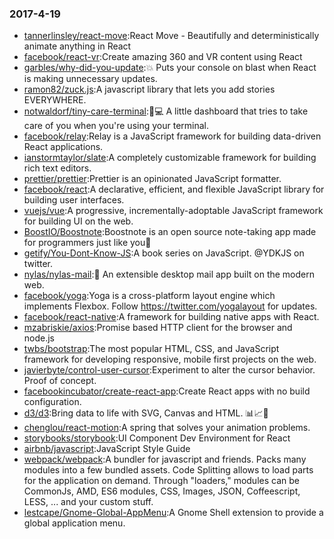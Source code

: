 ### 2017-4-19 
* [tannerlinsley/react-move](https://github.com//tannerlinsley/react-move):React Move - Beautifully and deterministically animate anything in React 
* [facebook/react-vr](https://github.com//facebook/react-vr):Create amazing 360 and VR content using React 
* [garbles/why-did-you-update](https://github.com//garbles/why-did-you-update):💥 Puts your console on blast when React is making unnecessary updates. 
* [ramon82/zuck.js](https://github.com//ramon82/zuck.js):A javascript library that lets you add stories EVERYWHERE. 
* [notwaldorf/tiny-care-terminal](https://github.com//notwaldorf/tiny-care-terminal):💖💻 A little dashboard that tries to take care of you when you're using your terminal. 
* [facebook/relay](https://github.com//facebook/relay):Relay is a JavaScript framework for building data-driven React applications. 
* [ianstormtaylor/slate](https://github.com//ianstormtaylor/slate):A completely customizable framework for building rich text editors. 
* [prettier/prettier](https://github.com//prettier/prettier):Prettier is an opinionated JavaScript formatter. 
* [facebook/react](https://github.com//facebook/react):A declarative, efficient, and flexible JavaScript library for building user interfaces. 
* [vuejs/vue](https://github.com//vuejs/vue):A progressive, incrementally-adoptable JavaScript framework for building UI on the web. 
* [BoostIO/Boostnote](https://github.com//BoostIO/Boostnote):Boostnote is an open source note-taking app made for programmers just like you🚀 
* [getify/You-Dont-Know-JS](https://github.com//getify/You-Dont-Know-JS):A book series on JavaScript. @YDKJS on twitter. 
* [nylas/nylas-mail](https://github.com//nylas/nylas-mail):💌 An extensible desktop mail app built on the modern web. 
* [facebook/yoga](https://github.com//facebook/yoga):Yoga is a cross-platform layout engine which implements Flexbox. Follow https://twitter.com/yogalayout for updates. 
* [facebook/react-native](https://github.com//facebook/react-native):A framework for building native apps with React. 
* [mzabriskie/axios](https://github.com//mzabriskie/axios):Promise based HTTP client for the browser and node.js 
* [twbs/bootstrap](https://github.com//twbs/bootstrap):The most popular HTML, CSS, and JavaScript framework for developing responsive, mobile first projects on the web. 
* [javierbyte/control-user-cursor](https://github.com//javierbyte/control-user-cursor):Experiment to alter the cursor behavior. Proof of concept. 
* [facebookincubator/create-react-app](https://github.com//facebookincubator/create-react-app):Create React apps with no build configuration. 
* [d3/d3](https://github.com//d3/d3):Bring data to life with SVG, Canvas and HTML. 📊📈🎉 
* [chenglou/react-motion](https://github.com//chenglou/react-motion):A spring that solves your animation problems. 
* [storybooks/storybook](https://github.com//storybooks/storybook):UI Component Dev Environment for React 
* [airbnb/javascript](https://github.com//airbnb/javascript):JavaScript Style Guide 
* [webpack/webpack](https://github.com//webpack/webpack):A bundler for javascript and friends. Packs many modules into a few bundled assets. Code Splitting allows to load parts for the application on demand. Through "loaders," modules can be CommonJs, AMD, ES6 modules, CSS, Images, JSON, Coffeescript, LESS, ... and your custom stuff. 
* [lestcape/Gnome-Global-AppMenu](https://github.com//lestcape/Gnome-Global-AppMenu):A Gnome Shell extension to provide a global application menu. 
